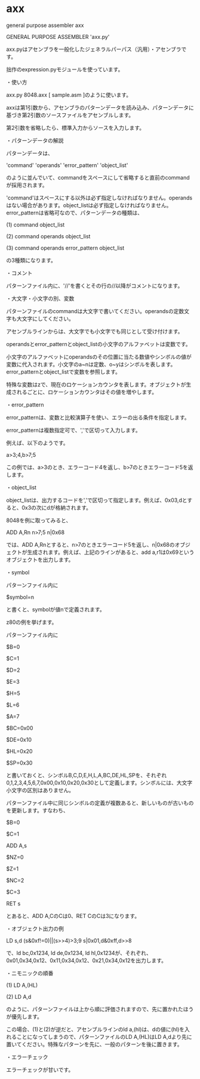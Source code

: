 # axx

general purpose assembler axx

GENERAL PURPOSE ASSEMBLER 'axx.py'

axx.pyはアセンブラを一般化したジェネラルパーパス（汎用）・アセンブラです。

拙作のexpression.pyモジュールを使っています。



・使い方

axx.py 8048.axx [ sample.asm ]のように使います。

axxは第1引数から、アセンブラのパターンデータを読み込み、パターンデータに基づき第2引数のソースファイルをアセンブルします。

第2引数を省略したら、標準入力からソースを入力します。

・パターンデータの解説

パターンデータは、

'command' 'operands' 'error_pattern' 'object_list'

のように並んでいて、commandをスペースにして省略すると直前のcommandが採用されます。

'command'はスペースにする以外は必ず指定しなければなりません。operandsはない場合があります。object_listは必ず指定しなければなりません。error_patternは省略可なので、パターンデータの種類は、

(1) command object_list

(2) command operands object_list

(3) command operands error_pattern object_list

の3種類になります。

・コメント

パターンファイル内に、'//'を書くとその行の//以降がコメントになります。

・大文字・小文字の別、変数

パターンファイルのcommandは大文字で書いてください。operandsの定数文字も大文字にしてください。

アセンブルラインからは、大文字でも小文字でも同じとして受け付けます。

operandsとerror_patternとobject_listの小文字のアルファベットは変数です。

小文字のアルファベットにoperandsのその位置に当たる数値やシンボルの値が変数に代入されます。小文字のa~nは定数、o~yはシンボルを表します。error_patternとobject_listで変数を参照します。

特殊な変数はzで、現在のロケーションカウンタを表します。オブジェクトが生成されるごとに、ロケーションカウンタはその値を増やします。

・error_pattern

error_patternは、変数と比較演算子を使い、エラーの出る条件を指定します。

error_patternは複数指定可で、','で区切って入力します。

例えば、以下のようです。

a>3;4,b>7;5

この例では、a>3のとき、エラーコード4を返し、b>7のときエラーコード5を返します。

・object_list

object_listは、出力するコードを','で区切って指定します。例えば、0x03,dとすると、0x3の次にdが格納されます。

8048を例に取ってみると、

ADD A,Rn n>7;5 n|0x68

では、ADD A,Rnとすると、n>7のときエラーコード5を返し、n|0x68のオブジェクトが生成されます。例えば、上記のラインがあると、add a,r1は0x69というオブジェクトを出力します。

・symbol

パターンファイル内に

$symbol=n

と書くと、symbolが値nで定義されます。

z80の例を挙げます。

パターンファイル内に

$B=0

$C=1

$D=2

$E=3

$H=5

$L=6

$A=7

$BC=0x00

$DE=0x10

$HL=0x20

$SP=0x30

と書いておくと、シンボルB,C,D,E,H,L,A,BC,DE,HL,SPを、それぞれ0,1,2,3,4,5,6,7,0x00,0x10,0x20,0x30として定義します。シンボルには、大文字小文字の区別はありません。

パターンファイル中に同じシンボルの定義が複数あると、新しいものが古いものを更新します。すなわち、

$B=0

$C=1

ADD A,s

$NZ=0

$Z=1

$NC=2

$C=3

RET s

とあると、ADD A,CのCは0、RET CのCは3になります。

・オブジェクト出力の例

LD s,d (s&0xf!=0)||(s>>4)>3;9 s|0x01,d&0xff,d>>8

で、ld bc,0x1234, ld de,0x1234, ld hl,0x1234が、それぞれ、0x01,0x34,0x12、0x11,0x34,0x12、0x21,0x34,0x12を出力します。

・ニモニックの順番

(1) LD A,(HL)

(2) LD A,d

のように、パターンファイルは上から順に評価されますので、先に置かれたほうが優先します。

この場合、(1)と(2)が逆だと、アセンブルラインのld a,(hl)は、dの値に(hl)を入れることになってしまうので、パターンファイルのLD A,(HL)はLD A,dより先に置いてください。特殊なパターンを先に、一般のパターンを後に置きます。

・エラーチェック

エラーチェックが甘いです。
